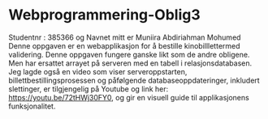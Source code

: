 # Webprogrammering-Oblig3
Studentnr : 385366 og Navnet mitt er Muniira Abdiriahman Mohumed
Denne oppgaven er en webapplikasjon for å bestille kinobilllettermed validering. Denne oppgaven fungere ganske likt som de andre obligene. Men har ersattet arrayet på serveren med en tabell i relasjonsdatabasen. Jeg lagde også en video som viser serveroppstarten, billettbestillingsprosessen og påfølgende databaseoppdateringer, inkludert slettinger, er tilgjengelig på Youtube og link her: https://youtu.be/72tHWj30FY0, og gir en visuell guide til applikasjonens funksjonalitet.

